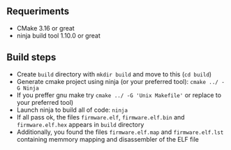 ## Requeriments

 - CMake 3.16 or great
 - ninja build tool 1.10.0 or great

## Build steps

 - Create `build` directory with `mkdir build` and move to this (`cd build`)
 - Generate cmake project using ninja (or your preferred tool): `cmake ../ -G Ninja`
 - If you preffer gnu make try `cmake ../ -G 'Unix Makefile'` or replace to your preferred tool)
 - Launch ninja to build all of code: `ninja`
 - If all pass ok, the files `firmware.elf`, `firmware.elf.bin` and `firmware.elf.hex` appears in `build` directory
 - Additionally, you found the files `firmware.elf.map` and `firmware.elf.lst` containing memmory mapping and disassembler of the ELF file
